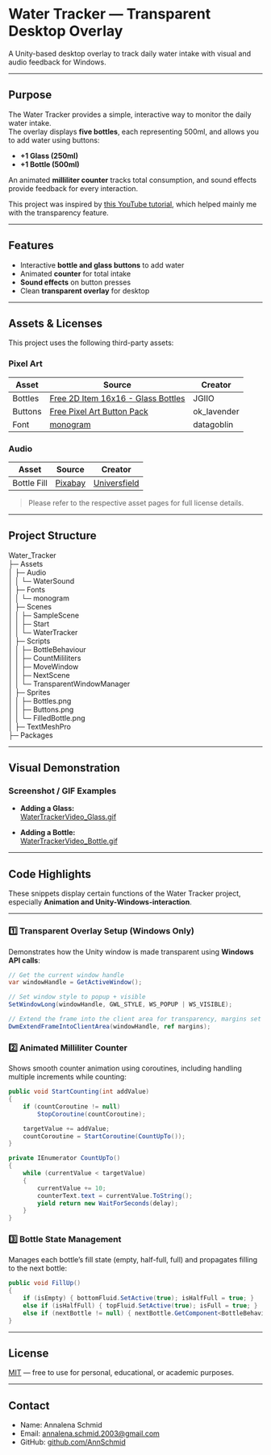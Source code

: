 # Water Tracker — Transparent Desktop Overlay

A Unity-based desktop overlay to track daily water intake with visual and audio feedback for Windows.

---

## Purpose

The Water Tracker provides a simple, interactive way to monitor the daily water intake.  
The overlay displays **five bottles**, each representing 500ml, and allows you to add water using buttons:  

- **+1 Glass (250ml)**  
- **+1 Bottle (500ml)**  

An animated **milliliter counter** tracks total consumption, and sound effects provide feedback for every interaction.  

This project was inspired by [this YouTube tutorial](https://www.youtube.com/watch?v=x8BO9C6YtlE), which helped mainly me with the transparency feature.

---

## Features

- Interactive **bottle and glass buttons** to add water  
- Animated **counter** for total intake  
- **Sound effects** on button presses  
- Clean **transparent overlay** for desktop  

---


## Assets & Licenses

This project uses the following third-party assets:  

### Pixel Art
| Asset | Source | Creator |
|-------|--------|---------|
| Bottles | [Free 2D Item 16x16 - Glass Bottles](https://jgiio.itch.io/free-16x16-glass-bottles) | JGIIO |
| Buttons | [Free Pixel Art Button Pack](https://ok-lavender.itch.io/free-pixel-art-button-pack) | ok_lavender |
| Font | [monogram](https://datagoblin.itch.io/monogram) | datagoblin |

### Audio
| Asset | Source | Creator |
|-------|--------|---------|
| Bottle Fill | [Pixabay](https://pixabay.com//?utm_source=link-attribution&utm_medium=referral&utm_campaign=music&utm_content=116975">Pixabay) | [Universfield](https://pixabay.com/users/universfield-28281460/?utm_source=link-attribution&utm_medium=referral&utm_campaign=music&utm_content=116975">Universfield)|

> Please refer to the respective asset pages for full license details.  

---

## Project Structure
Water_Tracker  
├─ Assets  
│ ├─ Audio  
│ │ └─ WaterSound  
│ ├─ Fonts  
│ │ └─ monogram  
│ ├─ Scenes  
│ │ ├─ SampleScene  
│ │ ├─ Start  
│ │ └─ WaterTracker  
│ ├─ Scripts  
│ │ ├─ BottleBehaviour  
│ │ ├─ CountMililiters  
│ │ ├─ MoveWindow  
│ │ ├─ NextScene  
│ │ └─ TransparentWindowManager  
│ ├─ Sprites  
│ │ ├─ Bottles.png  
│ │ ├─ Buttons.png  
│ │ └─ FilledBottle.png  
│ ├─ TextMeshPro  
├─ Packages  

---

## Visual Demonstration

### Screenshot / GIF Examples

- **Adding a Glass:**  
  [WaterTrackerVideo_Glass.gif](images/WaterTrackerVideo_Glass.gif)

- **Adding a Bottle:**  
  [WaterTrackerVideo_Bottle.gif](images/WaterTrackerVideo_Bottle.gif)

---

## Code Highlights

These snippets display certain functions of the Water Tracker project, especially **Animation and Unity-Windows-interaction**.

---

### 1️⃣ Transparent Overlay Setup (Windows Only)
Demonstrates how the Unity window is made transparent using **Windows API calls**:

```csharp
// Get the current window handle
var windowHandle = GetActiveWindow();

// Set window style to popup + visible
SetWindowLong(windowHandle, GWL_STYLE, WS_POPUP | WS_VISIBLE);

// Extend the frame into the client area for transparency, margins set to -1
DwmExtendFrameIntoClientArea(windowHandle, ref margins);
```

### 2️⃣ Animated Milliliter Counter
Shows smooth counter animation using coroutines, including handling multiple increments while counting:  

```csharp
public void StartCounting(int addValue)
{
    if (countCoroutine != null)
        StopCoroutine(countCoroutine);

    targetValue += addValue;
    countCoroutine = StartCoroutine(CountUpTo());
}

private IEnumerator CountUpTo()
{
    while (currentValue < targetValue)
    {
        currentValue += 10;
        counterText.text = currentValue.ToString();
        yield return new WaitForSeconds(delay);
    }
}
```

### 3️⃣ Bottle State Management
Manages each bottle’s fill state (empty, half-full, full) and propagates filling to the next bottle:  

```csharp
public void FillUp()
{
    if (isEmpty) { bottomFluid.SetActive(true); isHalfFull = true; }
    else if (isHalfFull) { topFluid.SetActive(true); isFull = true; }
    else if (nextBottle != null) { nextBottle.GetComponent<BottleBehaviour>().FillUp(); }
}
```

---

## License

[MIT](LICENSE) — free to use for personal, educational, or academic purposes.  

---

## Contact

- Name: Annalena Schmid
- Email: annalena.schmid.2003@gmail.com 
- GitHub: [github.com/AnnSchmid](https://github.com/AnnSchmid)

